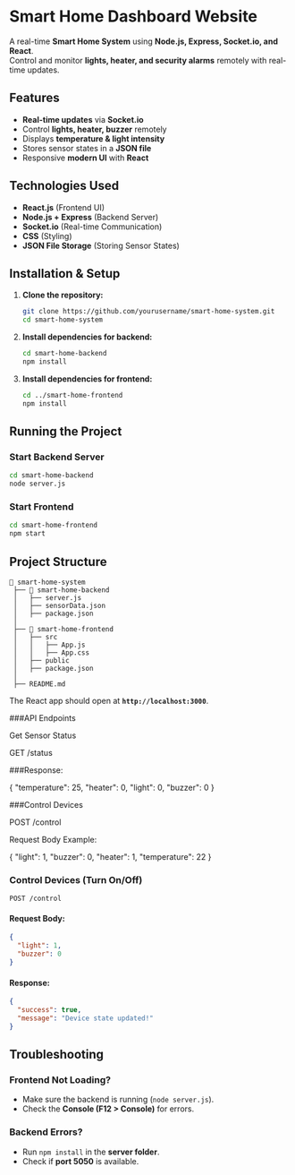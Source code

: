 
# Smart Home Dashboard Website  

A real-time **Smart Home System** using **Node.js, Express, Socket.io, and React**.  
Control and monitor **lights, heater, and security alarms** remotely with real-time updates.  

## Features  
- **Real-time updates** via **Socket.io**  
- Control **lights, heater, buzzer** remotely  
- Displays **temperature & light intensity**  
- Stores sensor states in a **JSON file**  
- Responsive **modern UI** with **React**  

## Technologies Used  
- **React.js** (Frontend UI)  
- **Node.js + Express** (Backend Server)  
- **Socket.io** (Real-time Communication)  
- **CSS** (Styling)  
- **JSON File Storage** (Storing Sensor States)  

## Installation & Setup  

1. **Clone the repository:**
   ```bash
   git clone https://github.com/yourusername/smart-home-system.git
   cd smart-home-system
   ```

2. **Install dependencies for backend:**
   ```bash
   cd smart-home-backend
   npm install
   ```

3. **Install dependencies for frontend:**
   ```bash
   cd ../smart-home-frontend
   npm install
   ```

## Running the Project

### Start Backend Server
```bash
cd smart-home-backend
node server.js
```

### Start Frontend
```bash
cd smart-home-frontend
npm start
```

## Project Structure
```
📁 smart-home-system
 ├── 📁 smart-home-backend
 │   ├── server.js
 │   ├── sensorData.json
 │   ├── package.json
 │
 ├── 📁 smart-home-frontend
 │   ├── src
 │   │   ├── App.js
 │   │   ├── App.css
 │   ├── public
 │   ├── package.json
 │
 ├── README.md
```


The React app should open at **`http://localhost:3000`**.

###API Endpoints

Get Sensor Status

GET /status

###Response:

{
  "temperature": 25,
  "heater": 0,
  "light": 0,
  "buzzer": 0
}

###Control Devices

POST /control

Request Body Example:

{
  "light": 1,
  "buzzer": 0,
  "heater": 1,
  "temperature": 22
}

### Control Devices (Turn On/Off)  
```http
POST /control
```
#### Request Body:
```json
{
  "light": 1,
  "buzzer": 0
}
```
#### Response:
```json
{
  "success": true,
  "message": "Device state updated!"
}
```

## Troubleshooting  
### Frontend Not Loading?  
- Make sure the backend is running (`node server.js`).  
- Check the **Console (F12 > Console)** for errors.  

### Backend Errors?  
- Run `npm install` in the **server folder**.  
- Check if **port 5050** is available.  




